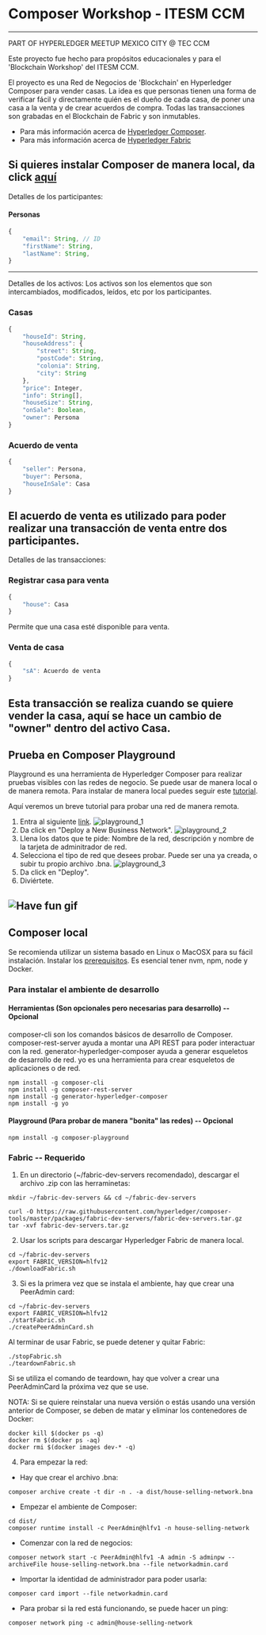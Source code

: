 # Composer Workshop - ITESM CCM
---
PART OF HYPERLEDGER MEETUP MEXICO CITY @ TEC CCM

Este proyecto fue hecho para propósitos educacionales y para el 'Blockchain Workshop' del
ITESM CCM.

El proyecto es una Red de Negocios de 'Blockchain' en Hyperledger Composer para vender casas.
La idea es que personas tienen una forma de verificar fácil y directamente quién es el dueño
de cada casa, de poner una casa a la venta y de crear acuerdos de compra. Todas las transacciones
son grabadas en el Blockchain de Fabric y son inmutables.

- Para más información acerca de [Hyperledger Composer](https://hyperledger.github.io/composer/latest/introduction/introduction.html).
- Para más información acerca de [Hyperledger Fabric](http://hyperledger-fabric.readthedocs.io/en/release/)

Si quieres instalar Composer de manera local, da click [aquí](#composer-local)
---
Detalles de los participantes:
#### Personas
```js
{
    "email": String, // ID
    "firstName": String,
    "lastName": String,
}
``` 
---
Detalles de los activos:
Los activos son los elementos que son intercambiados, modificados, leídos, etc por los participantes.
### Casas
```js
{
    "houseId": String,
    "houseAddress": {
        "street": String,
        "postCode": String,
        "colonia": String,
        "city": String
    },
    "price": Integer,
    "info": String[],
    "houseSize": String,
    "onSale": Boolean,
    "owner": Persona
}
``` 

### Acuerdo de venta
```js
{
    "seller": Persona,
    "buyer": Persona,
    "houseInSale": Casa
}
``` 
El acuerdo de venta es utilizado para poder realizar una transacción de venta entre dos participantes.
---
Detalles de las transacciones:
### Registrar casa para venta
```js
{
    "house": Casa
}
``` 
Permite que una casa esté disponible para venta.

### Venta de casa
```js
{
    "sA": Acuerdo de venta
}
``` 
Esta transacción se realiza cuando se quiere vender la casa, aquí se hace un cambio de "owner" dentro del activo
Casa.
---
## Prueba en Composer Playground
Playground es una herramienta de Hyperledger Composer para realizar pruebas visibles con las redes de negocio.
Se puede usar de manera local o de manera remota.
Para instalar de manera local puedes seguir este [tutorial](https://hyperledger.github.io/composer/latest/installing/installing-index).

Aquí veremos un breve tutorial para probar una red de manera remota.
1. Entra al siguiente [link](https://composer-playground.mybluemix.net/).
![playground_1](./img/playground_1.png "Pantalla de inicio de Playground")
2. Da click en "Deploy a New Business Network".
![playground_2](./img/playground_2.png "Creación de nueva Red de Negocios")
3. Llena los datos que te pide: Nombre de la red, descripción y nombre de la tarjeta de adminitrador de red.
4. Selecciona el tipo de red que desees probar. Puede ser una ya creada, o subir tu propio archivo .bna.
![playground_3](./img/playground_3.png "Selección de Red de Negocios")
5. Da click en "Deploy".
6. Diviértete.

![Have fun gif](https://media.giphy.com/media/3o6UBfwmyyFM9ieUgM/giphy.gif)
---
## Composer local
Se recomienda utilizar un sistema basado en Linux o MacOSX para su fácil instalación. Instalar los [prerequisitos](https://hyperledger.github.io/composer/installing/installing-prereqs).
Es esencial tener nvm, npm, node y Docker.

### Para instalar el ambiente de desarrollo
#### Herramientas (Son opcionales pero necesarias para desarrollo) -- Opcional
composer-cli son los comandos básicos de desarrollo de Composer.
composer-rest-server ayuda a montar una API REST para poder interactuar con la red.
generator-hyperledger-composer ayuda a generar esqueletos de desarrollo de red.
yo es una herramienta para crear esqueletos de aplicaciones o de red.
```
npm install -g composer-cli
npm install -g composer-rest-server
npm install -g generator-hyperledger-composer
npm install -g yo
```
#### Playground (Para probar de manera "bonita" las redes) -- Opcional
```
npm install -g composer-playground
```
### Fabric -- Requerido
1. En un directorio (~/fabric-dev-servers recomendado), descargar el archivo .zip con las herraminetas:
```
mkdir ~/fabric-dev-servers && cd ~/fabric-dev-servers

curl -O https://raw.githubusercontent.com/hyperledger/composer-tools/master/packages/fabric-dev-servers/fabric-dev-servers.tar.gz
tar -xvf fabric-dev-servers.tar.gz
```
2. Usar los scripts para descargar Hyperledger Fabric de manera local.
```
cd ~/fabric-dev-servers
export FABRIC_VERSION=hlfv12
./downloadFabric.sh
```
3. Si es la primera vez que se instala el ambiente, hay que crear una PeerAdmin card:
```
cd ~/fabric-dev-servers
export FABRIC_VERSION=hlfv12
./startFabric.sh
./createPeerAdminCard.sh
```
Al terminar de usar Fabric, se puede detener y quitar Fabric:
```
./stopFabric.sh
./teardownFabric.sh
```
Si se utiliza el comando de teardown, hay que volver a crear una PeerAdminCard la próxima vez que se use.

NOTA: Si se quiere reinstalar una nueva versión o estás usando una versión anterior de Composer, se deben de matar y eliminar los contenedores de Docker:
```
docker kill $(docker ps -q)
docker rm $(docker ps -aq)
docker rmi $(docker images dev-* -q)
```

4. Para empezar la red:
- Hay que crear el archivo .bna:
```
composer archive create -t dir -n . -a dist/house-selling-network.bna
```

- Empezar el ambiente de Composer:
```
cd dist/
composer runtime install -c PeerAdmin@hlfv1 -n house-selling-network
```

- Comenzar con la red de negocios:
```
composer network start -c PeerAdmin@hlfv1 -A admin -S adminpw --archiveFile house-selling-network.bna --file networkadmin.card
```

- Importar la identidad de administrador para poder usarla:
```
composer card import --file networkadmin.card
```

- Para probar si la red está funcionando, se puede hacer un ping:
```
composer network ping -c admin@house-selling-network
```